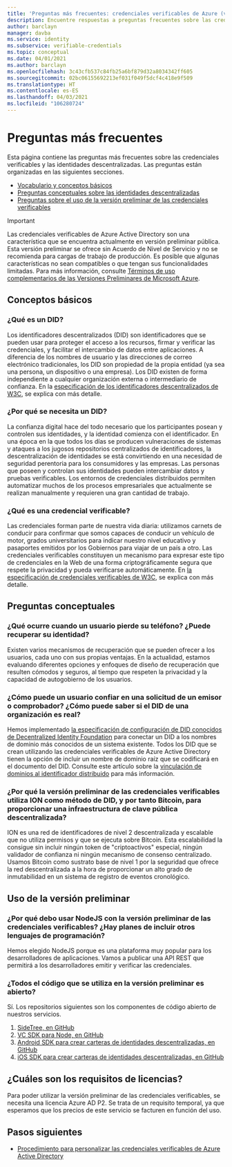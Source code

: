 ```yaml
---
title: 'Preguntas más frecuentes: credenciales verificables de Azure (versión preliminar)'
description: Encuentre respuestas a preguntas frecuentes sobre las credenciales verificables.
author: barclayn
manager: davba
ms.service: identity
ms.subservice: verifiable-credentials
ms.topic: conceptual
ms.date: 04/01/2021
ms.author: barclayn
ms.openlocfilehash: 3c43cfb537c84fb25a6bf879d32a8034342ff605
ms.sourcegitcommit: 02bc06155692213ef031f049f5dcf4c418e9f509
ms.translationtype: HT
ms.contentlocale: es-ES
ms.lasthandoff: 04/03/2021
ms.locfileid: "106280724"
---
```

# <a name="frequently-asked-questions-faq"></a>Preguntas más frecuentes

Esta página contiene las preguntas más frecuentes sobre las credenciales verificables y las identidades descentralizadas. Las preguntas están organizadas en las siguientes secciones.

- [Vocabulario y conceptos básicos](#the-basics)
- [Preguntas conceptuales sobre las identidades descentralizadas](#conceptual-questions)
- [Preguntas sobre el uso de la versión preliminar de las credenciales verificables](#using-the-preview)

> [!IMPORTANT]
> Las credenciales verificables de Azure Active Directory son una característica que se encuentra actualmente en versión preliminar pública.
> Esta versión preliminar se ofrece sin Acuerdo de Nivel de Servicio y no se recomienda para cargas de trabajo de producción. Es posible que algunas características no sean compatibles o que tengan sus funcionalidades limitadas. Para más información, consulte [Términos de uso complementarios de las Versiones Preliminares de Microsoft Azure](https://azure.microsoft.com/support/legal/preview-supplemental-terms/).

## <a name="the-basics"></a>Conceptos básicos

### <a name="what-is-a-did"></a>¿Qué es un DID? 

Los identificadores descentralizados (DID) son identificadores que se pueden usar para proteger el acceso a los recursos, firmar y verificar las credenciales, y facilitar el intercambio de datos entre aplicaciones. A diferencia de los nombres de usuario y las direcciones de correo electrónico tradicionales, los DID son propiedad de la propia entidad (ya sea una persona, un dispositivo o una empresa). Los DID existen de forma independiente a cualquier organización externa o intermediario de confianza. En la [especificación de los identificadores descentralizados de W3C](https://www.w3.org/TR/did-core/), se explica con más detalle.

### <a name="why-do-we-need-a-did"></a>¿Por qué se necesita un DID?

La confianza digital hace del todo necesario que los participantes posean y controlen sus identidades, y la identidad comienza con el identificador.
En una época en la que todos los días se producen vulneraciones de sistemas y ataques a los jugosos repositorios centralizados de identificadores, la descentralización de identidades se está convirtiendo en una necesidad de seguridad perentoria para los consumidores y las empresas.
Las personas que poseen y controlan sus identidades pueden intercambiar datos y pruebas verificables. Los entornos de credenciales distribuidos permiten automatizar muchos de los procesos empresariales que actualmente se realizan manualmente y requieren una gran cantidad de trabajo.

### <a name="what-is-a-verifiable-credential"></a>¿Qué es una credencial verificable? 

Las credenciales forman parte de nuestra vida diaria: utilizamos carnets de conducir para confirmar que somos capaces de conducir un vehículo de motor, grados universitarios para indicar nuestro nivel educativo y pasaportes emitidos por los Gobiernos para viajar de un país a otro. Las credenciales verificables constituyen un mecanismo para expresar este tipo de credenciales en la Web de una forma criptográficamente segura que respete la privacidad y pueda verificarse automáticamente. En [la especificación de credenciales verificables de W3C](https://www.w3.org/TR/vc-data-model//), se explica con más detalle.


## <a name="conceptual-questions"></a>Preguntas conceptuales

### <a name="what-happens-when-a-user-loses-their-phone-can-they-recover-their-identity"></a>¿Qué ocurre cuando un usuario pierde su teléfono? ¿Puede recuperar su identidad?

Existen varios mecanismos de recuperación que se pueden ofrecer a los usuarios, cada uno con sus propias ventajas. En la actualidad, estamos evaluando diferentes opciones y enfoques de diseño de recuperación que resulten cómodos y seguros, al tiempo que respeten la privacidad y la capacidad de autogobierno de los usuarios.

### <a name="how-can-a-user-trust-a-request-from-an-issuer-or-verifier-how-do-they-know-a-did-is-the-real-did-for-an-organization"></a>¿Cómo puede un usuario confiar en una solicitud de un emisor o comprobador? ¿Cómo puede saber si el DID de una organización es real?

Hemos implementado [la especificación de configuración de DID conocidos de Decentralized Identity Foundation](https://identity.foundation/.well-known/resources/did-configuration/) para conectar un DID a los nombres de dominio más conocidos de un sistema existente. Todos los DID que se crean utilizando las credenciales verificables de Azure Active Directory tienen la opción de incluir un nombre de dominio raíz que se codificará en el documento del DID. Consulte este artículo sobre la [vinculación de dominios al identificador distribuido](how-to-dnsbind.md) para más información.  

### <a name="why-does-the-verifiable-credential-preview-use-ion-as-its-did-method-and-therefore-bitcoin-to-provide-decentralized-public-key-infrastructure"></a>¿Por qué la versión preliminar de las credenciales verificables utiliza ION como método de DID, y por tanto Bitcoin, para proporcionar una infraestructura de clave pública descentralizada?

ION es una red de identificadores de nivel 2 descentralizada y escalable que no utiliza permisos y que se ejecuta sobre Bitcoin. Esta escalabilidad la consigue sin incluir ningún token de "criptoactivos" especial, ningún validador de confianza ni ningún mecanismo de consenso centralizado. Usamos Bitcoin como sustrato base de nivel 1 por la seguridad que ofrece la red descentralizada a la hora de proporcionar un alto grado de inmutabilidad en un sistema de registro de eventos cronológico.

## <a name="using-the-preview"></a>Uso de la versión preliminar

### <a name="why-must-i-use-nodejs-for-the-verifiable-credentials-preview-any-plans-for-other-programming-languages"></a>¿Por qué debo usar NodeJS con la versión preliminar de las credenciales verificables? ¿Hay planes de incluir otros lenguajes de programación? 

Hemos elegido NodeJS porque es una plataforma muy popular para los desarrolladores de aplicaciones. Vamos a publicar una API REST que permitirá a los desarrolladores emitir y verificar las credenciales. 

### <a name="is-any-of-the-code-used-in-the-preview-open-source"></a>¿Todos el código que se utiliza en la versión preliminar es abierto?

Sí. Los repositorios siguientes son los componentes de código abierto de nuestros servicios.

1. [SideTree, en GitHub](https://github.com/decentralized-identity/sidetree)
2. [VC SDK para Node, en GitHub](https://github.com/microsoft/VerifiableCredentials-Verification-SDK-Typescript)
3. [Android SDK para crear carteras de identidades descentralizadas, en GitHub](https://github.com/microsoft/VerifiableCredential-SDK-Android)
4. [iOS SDK para crear carteras de identidades descentralizadas, en GitHub](https://github.com/microsoft/VerifiableCredential-SDK-iOS)


## <a name="what-are-the-licensing-requirements"></a>¿Cuáles son los requisitos de licencias?

Para poder utilizar la versión preliminar de las credenciales verificables, se necesita una licencia Azure AD P2. Se trata de un requisito temporal, ya que esperamos que los precios de este servicio se facturen en función del uso. 


## <a name="next-steps"></a>Pasos siguientes

- [Procedimiento para personalizar las credenciales verificables de Azure Active Directory](credential-design.md)
